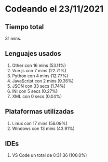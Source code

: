 # Codeando el 23/11/2021

## Tiempo total
31 mins.

## Lenguajes usados
1. Other con 16 mins (53.11%)
1. Vue.js con 7 mins (22.71%)
1. Python con 4 mins (12.77%)
1. JavaScript con 2 mins (9.36%)
1. JSON con 33 secs (1.74%)
1. INI con 5 secs (0.27%)
1. XML con 0 secs (0.04%)

## Plataformas utilizadas
1. Linux con 17 mins (56.09%)
1. Windows con 13 mins (43.91%)

## IDEs
1. VS Code un total de 0:31:36 (100.0%)
